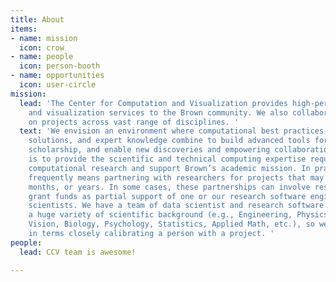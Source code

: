```yaml
---
title: About
items:
- name: mission
  icon: crow
- name: people
  icon: person-booth
- name: opportunities
  icon: user-circle
mission:
  lead: 'The Center for Computation and Visualization provides high-performance computing
    and visualization services to the Brown community. We also collaborate with researchers
    on projects across vast range of disciplines. '
  text: 'We envision an environment where computational best practices, innovative
    solutions, and expert knowledge combine to build advanced tools for research and
    scholarship, and enable new discoveries and empowering collaborations. Our mission
    is to provide the scientific and technical computing expertise required to advance
    computational research and support Brown’s academic mission. In practice, this
    frequently means partnering with researchers for projects that may span weeks,
    months, or years. In some cases, these partnerships can involve researchers using
    grant funds as partial support of one or our research software engineers or data
    scientists. We have a team of data scientist and research software engineers with
    a huge variety of scientific background (e.g., Engineering, Physics, Computer
    Vision, Biology, Psychology, Statistics, Applied Math, etc.), so we are very flexible
    in terms closely calibrating a person with a project. '
people:
  lead: CCV team is awesome!

---
```

